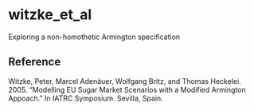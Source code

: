 witzke_et_al
============

Exploring a non-homothetic Armington specification

Reference
---------

Witzke, Peter, Marcel Adenäuer, Wolfgang Britz, and Thomas Heckelei. 2005. “Modelling EU Sugar Market Scenarios with a Modified Armington Appoach.” In IATRC Symposium. Sevilla, Spain.

